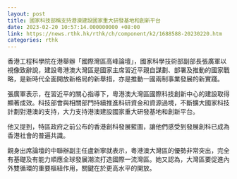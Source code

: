 ```yaml
---
layout: post
title: 國家科技部稱支持港澳建設國家重大研發基地和創新平台
date: 2023-02-20 10:57:14.000000000 +08:00
link: https://news.rthk.hk/rthk/ch/component/k2/1688588-20230220.htm
categories: rthk
---
```


香港工程科學院在港舉辦「國際灣區高峰論壇」，國家科學技術部副部長張廣軍以視像致辭說，建設粵港澳大灣區是國家主席習近平親自謀劃、部署及推動的國家戰略，是新時代全面開放新格局的新舉措，亦是推動一國兩制事業發展的新實踐。

張廣軍表示，在習近平的關心指導下，粵港澳大灣區國際科技創新中心的建設取得顯著成效。科技部會與相關部門持續推進科研資金和資源過境，不斷擴大國家科技計劃對港澳的支持，大力支持港澳建設國家重大研發基地和創新平台。

他又提到，特區政府之前公布的香港創科發展藍圖，讓他們感受到發展創科已成為香港社會的普遍共識。

親身出席論壇的中聯辦副主任盧新寧就表示，粵港澳大灣區的優勢非常突出，完全有基礎及有能力順應全球發展潮流打造國際一流灣區。她又認為，大灣區要促進內外雙循環的重要樞紐作用，關鍵在於更高水平的開放。

